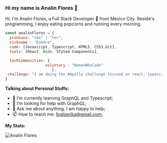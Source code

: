 ### Hi my name is Analin Flores 👋
Hi, I'm Analin Flores, a Full Stack Developer 🚀 from Mexico City. Beside's programming, I enjoy eating popcorns and running every morning.

```javascript
const analinFlores = {
  pronouns: "she" | "her",
  nickname : "Daedra",
  code: [Javascript, Typescript, HTML5, CSS3,Git],
  tools: [React, Node, Styled-Components],

  techCommunities: {
                  voluntary : "WomenWhoCode"
                     },
 challenge: "I am doing the #Apollo challenge focused on react, typescript and graphQL"
}
```
  
**Talking about Personal Stuffs:**

- 🌱 I’m currently learning GraphQL and Typescript; 
- 🤔 I’m looking for help with GraphQL;
- 💬 Ask me about anything, I am happy to help;
- 📫 How to reach me: foglzerika@gmail.com;


**My Stats:**


![Analin Flores](https://github-readme-stats.vercel.app/api?username=Any28Flo)

